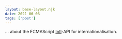 ```yaml
---
layout: base-layout.njk
date: 2021-06-03
tags: ['post']
---
```


... about the ECMAScript [Intl](https://developer.mozilla.org/en-US/docs/Web/JavaScript/Reference/Global_Objects/Intl)-API for internationalisation.
